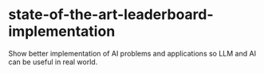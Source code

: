 # state-of-the-art-leaderboard-implementation
Show better implementation of AI problems and applications so LLM and AI can be useful in real world.
